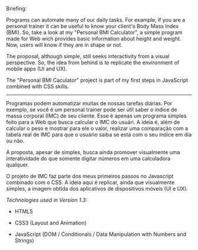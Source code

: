 Briefing:

Programs can automate many of our daily tasks. For example, if you are a personal trainer it can be useful to know your client's Body Mass Index (BMI). So, take a look at my "Personal BMI Calculator", a simple program made for Web wich provides basic information about height and weight. Now, users will know if they are in shape or not.

The proposal, although simple, still seeks interactivity from a visual perspective. So, the idea from behind is to replicate the environment of mobile apps (UI and UX).

The "Personal BMI Caculator" project is part of my first steps in JavaScript combined with CSS skills.

--------

Programas podem automatizar muitas de nossas tarefas diárias. Por exemplo, se você é um personal trainer pode ser útil saber o índice de massa corporal (IMC) de seu cliente. Esse é apenas um programa simples feito para a Web que busca calcular o IMC do usuári. A ideia é, além de calcular o peso e mostrar para ele o valor, realizar uma comparação com a tabela real de IMC para que o usuário saiba se está com o seu índice em dia ou não.

A proposta, apesar de simples, busca ainda promover visualmente uma interatividade do que somente digitar números em uma calculadora qualquer. 

O projeto de IMC faz parte dos meus primeiros passos no Javascript combinado com o CSS. A ideia aqui é replicar, ainda que visualmente simples, a imagem obtida dos aplicativos de dispositivos móveis (UI e UX). 

*Technologies used in Version 1.3:*

- HTML5

- CSS3 (Layout and Animation)

- JavaScript (DOM / Conditionals / Data Manipulation with Numbers and Strings)
